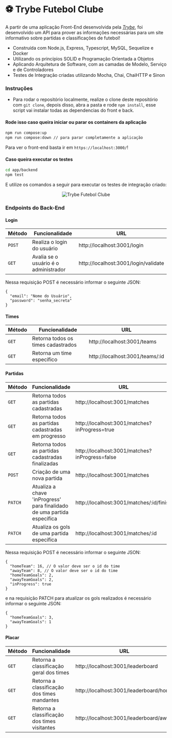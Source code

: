 # ⚽️ Trybe Futebol Clube

A partir de uma aplicação Front-End desenvolvida pela _[Trybe](https://www.betrybe.com)_, foi desenvolvido um API para prover as informações necessárias para um site informativo sobre partidas e classificações de futebol!

* Construída com Node.js, Express, Typescript, MySQL, Sequelize e Docker
* Utilizando os princípios SOLID e Programação Orientada a Objetos
* Aplicando Arquitetura de Software, com as camadas de Modelo, Serviço e de Controladores
* Testes de Integração criadas utilizando Mocha, Chai, ChaiHTTP e Sinon


### Instruções

- Para rodar o repositório localmente, realize o clone deste repositório com `git clone`, depois disso, abra a pasta e rode `npm install`, esse script vai instalar todas as dependencias do front e back.

#### Rode isso caso queira iniciar ou parar os containers da aplicação
```bash
npm run compose:up
npm run compose:down // para parar completamente a aplicação
```

Para ver o front-end basta ir em `https://localhost:3000/`!

#### Caso queira executar os testes
```bash
cd app/backend
npm test
```

E utilize os comandos a seguir para executar os testes de integração criado:


<p align="center">
  <img src="https://github.com/D-Wolter/Projeto-Trybe-Futebol-Clube./blob/main/app/tfc.png" alt="Trybe Futebol Clube"/>
</p>

### Endpoints do Back-End

#### Login

| Método | Funcionalidade | URL |
|---|---|---|
| `POST` | Realiza o login do usuário | http://localhost:3001/login |
| `GET` | Avalia se o usuário é o administrador | http://localhost:3001/login/validate |

Nessa requisição POST é necessário informar o seguinte JSON:

```
{
  "email": "Nome do Usuário",
  "password": "senha_secreta"
}
```


#### Times

| Método | Funcionalidade | URL |
|---|---|---|
| `GET` | Retorna todos os times cadastrados | http://localhost:3001/teams |
| `GET` | Retorna um time específico | http://localhost:3001/teams/:id |


#### Partidas

| Método | Funcionalidade | URL |
|---|---|---|
| `GET` | Retorna todos as partidas cadastradas | http://localhost:3001/matches |
| `GET` | Retorna todos as partidas cadastradas em progresso | http://localhost:3001/matches?inProgress=true |
| `GET` | Retorna todos as partidas cadastradas finalizadas | http://localhost:3001/matches?inProgress=false |
| `POST` | Criação de uma nova partida | http://localhost:3001/matches |
| `PATCH` | Atualiza a chave 'inProgress' para finalidado de uma partida específica | http://localhost:3001/matches/:id/finish |
| `PATCH` | Atualiza os gols de uma partida específica | http://localhost:3001/matches/:id |

Nessa requisição POST é necessário informar o seguinte JSON:

```
{
  "homeTeam": 16, // O valor deve ser o id do time
  "awayTeam": 8, // O valor deve ser o id do time
  "homeTeamGoals": 2,
  "awayTeamGoals": 2,
  "inProgress": true
}
```

e na requisição PATCH para atualizar os gols realizados é necessário informar o seguinte JSON:

```
{
  "homeTeamGoals": 3,
  "awayTeamGoals": 1
}
```

#### Placar

| Método | Funcionalidade | URL |
|---|---|---|
| `GET` | Retorna a classificação geral dos times | http://localhost:3001/leaderboard |
| `GET` | Retorna a classificação dos times mandantes | http://localhost:3001/leaderboard/home |
| `GET` | Retorna a classificação dos times visitantes | http://localhost:3001/leaderboard/away |
